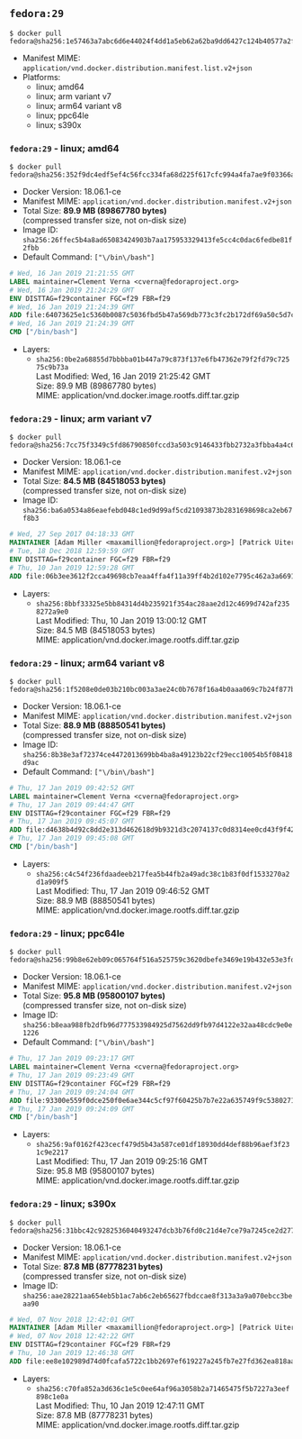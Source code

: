 ## `fedora:29`

```console
$ docker pull fedora@sha256:1e57463a7abc6d6e44024f4dd1a5eb62a62ba9dd6427c124b40577a2f56a03b5
```

-	Manifest MIME: `application/vnd.docker.distribution.manifest.list.v2+json`
-	Platforms:
	-	linux; amd64
	-	linux; arm variant v7
	-	linux; arm64 variant v8
	-	linux; ppc64le
	-	linux; s390x

### `fedora:29` - linux; amd64

```console
$ docker pull fedora@sha256:352f9dc4edf5ef4c56fcc334fa68d225f617cfc994a4fa7ae9f03366aa6d1a99
```

-	Docker Version: 18.06.1-ce
-	Manifest MIME: `application/vnd.docker.distribution.manifest.v2+json`
-	Total Size: **89.9 MB (89867780 bytes)**  
	(compressed transfer size, not on-disk size)
-	Image ID: `sha256:26ffec5b4a8ad65083424903b7aa175953329413fe5cc4c0dac6fedbe81f2fbb`
-	Default Command: `["\/bin\/bash"]`

```dockerfile
# Wed, 16 Jan 2019 21:21:55 GMT
LABEL maintainer=Clement Verna <cverna@fedoraproject.org>
# Wed, 16 Jan 2019 21:24:29 GMT
ENV DISTTAG=f29container FGC=f29 FBR=f29
# Wed, 16 Jan 2019 21:24:39 GMT
ADD file:64073625e1c5360b0087c5036fbd5b47a569db773c3fc2b172df69a50c5d7ce9 in / 
# Wed, 16 Jan 2019 21:24:39 GMT
CMD ["/bin/bash"]
```

-	Layers:
	-	`sha256:0be2a68855d7bbbba01b447a79c873f137e6fb47362e79f2fd79c72575c9b73a`  
		Last Modified: Wed, 16 Jan 2019 21:25:42 GMT  
		Size: 89.9 MB (89867780 bytes)  
		MIME: application/vnd.docker.image.rootfs.diff.tar.gzip

### `fedora:29` - linux; arm variant v7

```console
$ docker pull fedora@sha256:7cc75f3349c5fd86790850fccd3a503c9146433fbb2732a3fbba4a4c63b60066
```

-	Docker Version: 18.06.1-ce
-	Manifest MIME: `application/vnd.docker.distribution.manifest.v2+json`
-	Total Size: **84.5 MB (84518053 bytes)**  
	(compressed transfer size, not on-disk size)
-	Image ID: `sha256:ba6a0534a86eaefebd048c1ed9d99af5cd21093873b2831698698ca2eb67f8b3`

```dockerfile
# Wed, 27 Sep 2017 04:18:33 GMT
MAINTAINER [Adam Miller <maxamillion@fedoraproject.org>] [Patrick Uiterwijk <patrick@puiterwijk.org>]
# Tue, 18 Dec 2018 12:59:59 GMT
ENV DISTTAG=f29container FGC=f29 FBR=f29
# Thu, 10 Jan 2019 12:59:28 GMT
ADD file:06b3ee3612f2cca49698cb7eaa4ffa4f11a39ff4b2d102e7795c462a3a669133 in / 
```

-	Layers:
	-	`sha256:8bbf33325e5bb84314d4b235921f354ac28aae2d12c4699d742af2358272a9e0`  
		Last Modified: Thu, 10 Jan 2019 13:00:12 GMT  
		Size: 84.5 MB (84518053 bytes)  
		MIME: application/vnd.docker.image.rootfs.diff.tar.gzip

### `fedora:29` - linux; arm64 variant v8

```console
$ docker pull fedora@sha256:1f5208e0de03b210bc003a3ae24c0b7678f16a4b0aaa069c7b24f877be62f17e
```

-	Docker Version: 18.06.1-ce
-	Manifest MIME: `application/vnd.docker.distribution.manifest.v2+json`
-	Total Size: **88.9 MB (88850541 bytes)**  
	(compressed transfer size, not on-disk size)
-	Image ID: `sha256:8b38e3af72374ce4472013699bb4ba8a49123b22cf29ecc10054b5f08418d9ac`
-	Default Command: `["\/bin\/bash"]`

```dockerfile
# Thu, 17 Jan 2019 09:42:52 GMT
LABEL maintainer=Clement Verna <cverna@fedoraproject.org>
# Thu, 17 Jan 2019 09:44:47 GMT
ENV DISTTAG=f29container FGC=f29 FBR=f29
# Thu, 17 Jan 2019 09:45:07 GMT
ADD file:d4638b4d92c8dd2e313d462618d9b9321d3c2074137c0d8314ee0cd43f9f426d in / 
# Thu, 17 Jan 2019 09:45:08 GMT
CMD ["/bin/bash"]
```

-	Layers:
	-	`sha256:c4c54f236fdaadeeb217fea5b44fb2a49adc38c1b83f0df1533270a2d1a909f5`  
		Last Modified: Thu, 17 Jan 2019 09:46:52 GMT  
		Size: 88.9 MB (88850541 bytes)  
		MIME: application/vnd.docker.image.rootfs.diff.tar.gzip

### `fedora:29` - linux; ppc64le

```console
$ docker pull fedora@sha256:99b8e62eb09c065764f516a525759c3620dbefe3469e19b432e53e3fd274b6a4
```

-	Docker Version: 18.06.1-ce
-	Manifest MIME: `application/vnd.docker.distribution.manifest.v2+json`
-	Total Size: **95.8 MB (95800107 bytes)**  
	(compressed transfer size, not on-disk size)
-	Image ID: `sha256:b8eaa988fb2dfb96d777533984925d7562dd9fb97d4122e32aa48cdc9e0e1226`
-	Default Command: `["\/bin\/bash"]`

```dockerfile
# Thu, 17 Jan 2019 09:23:17 GMT
LABEL maintainer=Clement Verna <cverna@fedoraproject.org>
# Thu, 17 Jan 2019 09:23:49 GMT
ENV DISTTAG=f29container FGC=f29 FBR=f29
# Thu, 17 Jan 2019 09:24:04 GMT
ADD file:93300e559f0dce250f0e6ae344c5cf97f60425b7b7e22a635749f9c5380271c2 in / 
# Thu, 17 Jan 2019 09:24:09 GMT
CMD ["/bin/bash"]
```

-	Layers:
	-	`sha256:9af0162f423cecf479d5b43a587ce01df18930dd4def88b96aef3f231c9e2217`  
		Last Modified: Thu, 17 Jan 2019 09:25:16 GMT  
		Size: 95.8 MB (95800107 bytes)  
		MIME: application/vnd.docker.image.rootfs.diff.tar.gzip

### `fedora:29` - linux; s390x

```console
$ docker pull fedora@sha256:31bbc42c9282536040493247dcb3b76fd0c21d4e7ce79a7245ce2d27774bb8b7
```

-	Docker Version: 18.06.1-ce
-	Manifest MIME: `application/vnd.docker.distribution.manifest.v2+json`
-	Total Size: **87.8 MB (87778231 bytes)**  
	(compressed transfer size, not on-disk size)
-	Image ID: `sha256:aae28221aa654eb5b1ac7ab6c2eb65627fbdccae8f313a3a9a070ebcc3beaa90`

```dockerfile
# Wed, 07 Nov 2018 12:42:01 GMT
MAINTAINER [Adam Miller <maxamillion@fedoraproject.org>] [Patrick Uiterwijk <patrick@puiterwijk.org>]
# Wed, 07 Nov 2018 12:42:22 GMT
ENV DISTTAG=f29container FGC=f29 FBR=f29
# Thu, 10 Jan 2019 12:46:38 GMT
ADD file:ee8e102989d74d0fcafa5722c1bb2697ef619227a245fb7e27fd362ea818aa7c in / 
```

-	Layers:
	-	`sha256:c70fa852a3d636c1e5c0ee64af96a3058b2a71465475f5b7227a3eef898c1e0a`  
		Last Modified: Thu, 10 Jan 2019 12:47:11 GMT  
		Size: 87.8 MB (87778231 bytes)  
		MIME: application/vnd.docker.image.rootfs.diff.tar.gzip
